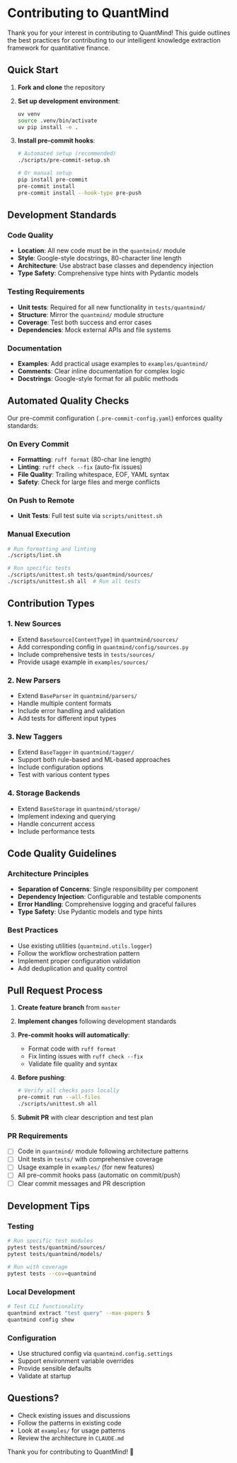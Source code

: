 # Contributing to QuantMind

Thank you for your interest in contributing to QuantMind! This guide outlines the best practices for contributing to our intelligent knowledge extraction framework for quantitative finance.

## Quick Start

1. **Fork and clone** the repository
2. **Set up development environment**:

   ```bash
   uv venv
   source .venv/bin/activate
   uv pip install -e .
   ```

3. **Install pre-commit hooks**:

   ```bash
   # Automated setup (recommended)
   ./scripts/pre-commit-setup.sh

   # Or manual setup
   pip install pre-commit
   pre-commit install
   pre-commit install --hook-type pre-push
   ```

## Development Standards

### Code Quality

- **Location**: All new code must be in the `quantmind/` module
- **Style**: Google-style docstrings, 80-character line length
- **Architecture**: Use abstract base classes and dependency injection
- **Type Safety**: Comprehensive type hints with Pydantic models

### Testing Requirements

- **Unit tests**: Required for all new functionality in `tests/quantmind/`
- **Structure**: Mirror the `quantmind/` module structure
- **Coverage**: Test both success and error cases
- **Dependencies**: Mock external APIs and file systems

### Documentation

- **Examples**: Add practical usage examples to `examples/quantmind/`
- **Comments**: Clear inline documentation for complex logic
- **Docstrings**: Google-style format for all public methods

## Automated Quality Checks

Our pre-commit configuration (`.pre-commit-config.yaml`) enforces quality standards:

### On Every Commit

- **Formatting**: `ruff format` (80-char line length)
- **Linting**: `ruff check --fix` (auto-fix issues)
- **File Quality**: Trailing whitespace, EOF, YAML syntax
- **Safety**: Check for large files and merge conflicts

### On Push to Remote

- **Unit Tests**: Full test suite via `scripts/unittest.sh`

### Manual Execution

```bash
# Run formatting and linting
./scripts/lint.sh

# Run specific tests
./scripts/unittest.sh tests/quantmind/sources/
./scripts/unittest.sh all  # Run all tests
```

## Contribution Types

### 1. New Sources

- Extend `BaseSource[ContentType]` in `quantmind/sources/`
- Add corresponding config in `quantmind/config/sources.py`
- Include comprehensive tests in `tests/sources/`
- Provide usage example in `examples/sources/`

### 2. New Parsers

- Extend `BaseParser` in `quantmind/parsers/`
- Handle multiple content formats
- Include error handling and validation
- Add tests for different input types

### 3. New Taggers

- Extend `BaseTagger` in `quantmind/tagger/`
- Support both rule-based and ML-based approaches
- Include configuration options
- Test with various content types

### 4. Storage Backends

- Extend `BaseStorage` in `quantmind/storage/`
- Implement indexing and querying
- Handle concurrent access
- Include performance tests

## Code Quality Guidelines

### Architecture Principles

- **Separation of Concerns**: Single responsibility per component
- **Dependency Injection**: Configurable and testable components
- **Error Handling**: Comprehensive logging and graceful failures
- **Type Safety**: Use Pydantic models and type hints

### Best Practices

- Use existing utilities (`quantmind.utils.logger`)
- Follow the workflow orchestration pattern
- Implement proper configuration validation
- Add deduplication and quality control

## Pull Request Process

1. **Create feature branch** from `master`
2. **Implement changes** following development standards
3. **Pre-commit hooks will automatically**:
   - Format code with `ruff format`
   - Fix linting issues with `ruff check --fix`
   - Validate file quality and syntax
4. **Before pushing**:

   ```bash
   # Verify all checks pass locally
   pre-commit run --all-files
   ./scripts/unittest.sh all
   ```

5. **Submit PR** with clear description and test plan

### PR Requirements

- [ ] Code in `quantmind/` module following architecture patterns
- [ ] Unit tests in `tests/` with comprehensive coverage
- [ ] Usage example in `examples/` (for new features)
- [ ] All pre-commit hooks pass (automatic on commit/push)
- [ ] Clear commit messages and PR description

## Development Tips

### Testing

```bash
# Run specific test modules
pytest tests/quantmind/sources/
pytest tests/quantmind/models/

# Run with coverage
pytest tests --cov=quantmind
```

### Local Development

```bash
# Test CLI functionality
quantmind extract "test query" --max-papers 5
quantmind config show
```

### Configuration

- Use structured config via `quantmind.config.settings`
- Support environment variable overrides
- Provide sensible defaults
- Validate at startup

## Questions?

- Check existing issues and discussions
- Follow the patterns in existing code
- Look at `examples/` for usage patterns
- Review the architecture in `CLAUDE.md`

Thank you for contributing to QuantMind! 🚀
